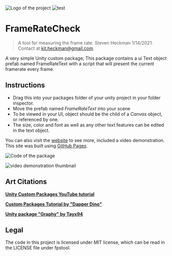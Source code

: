 ![Logo of the project](https://raw.githubusercontent.com/nkcyborg/FrameRateCheck/blob/assets/images/Screenshot_9.png)
![test](https://github.com/nkcyborg/FrameRateCheck/blob/assets/images/Screenshot_9.png) 
# FrameRateCheck
> A tool for measuring the frame rate.
Steven Heckman 1/14/2021.
Contact at kit.heckman@gmail.com.

A very simple Unity custom package; This package contains a ui Text object prefab named FrameRateText with a script that will present the current framerate every frame.

## Instructions
- Drag this into your packages folder of your unity project in your folder inspector.
- Move the prefab named *FrameRateText* into your scene
- To be viewed in your UI, object should be the child of a *Canvas* object, or referenced by one.
- The size, color and font as well as any other text features can be edited in the text object.

You can also visit the [website](https://nkcyborg.github.io/FrameRateCheck/) to see more, included a video demonstration. This site was built using [GitHub Pages](https://pages.github.com/).

![Code of the package](https://raw.githubusercontent.com/nkcyborg/FrameRateCheck/main/images/Screenshot_10.png)

![video demonstration thumbnail](https://raw.githubusercontent.com/nkcyborg/FrameRateCheck/main/images/screenshot_2.jpg)


## Art Citations
**[Unity Custom Packages YouTube tutorial](https://www.youtube.com/watch?v=mgsLb3TKljk)**

**[Custom Packages Tutorial by "Dapper Dino"](https://www.youtube.com/watch?v=q6IDmmiLoBg)**

**[Unity package "Graphy" by Tayx94](https://github.com/Tayx94/graphy)**

## Legal
The code in this project is licensed under MIT license, which can be read in the LICENSE file under fpstool.
